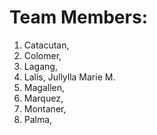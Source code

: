 # Team Members:
1. Catacutan,
2. Colomer,
3. Lagang,
4. Lalis, Jullylla Marie M.
5. Magallen,
6. Marquez,
7. Montaner,
8. Palma,
